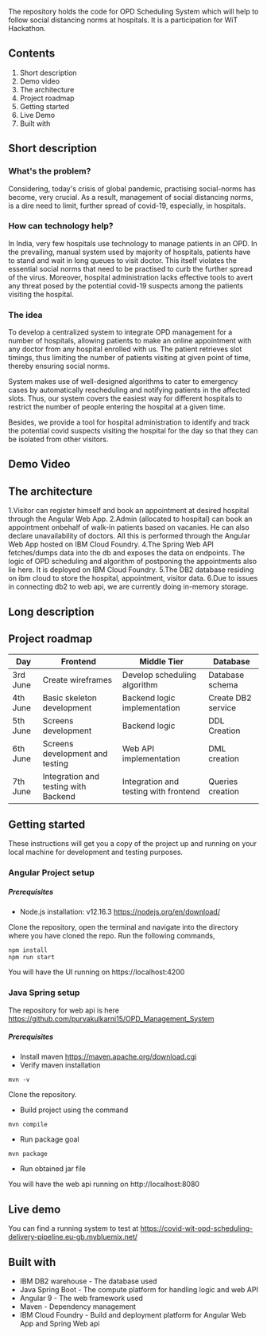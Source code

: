 The repository holds the code for OPD Scheduling System which will help to follow social distancing norms at hospitals. It is a participation for WiT Hackathon.

## Contents
1.	Short description
2.	Demo video
3.	The architecture
4.	Project roadmap
5.	Getting started
6.	Live Demo
7.	Built with

## Short description

### What's the problem?
Considering, today's crisis of global pandemic, practising social-norms has become, very crucial. As a result, management of social distancing norms, is a dire need to limit, further spread of covid-19, especially, in hospitals.

### How can technology help?
In India, very few hospitals use technology to manage patients in an OPD. In the prevailing, manual system used by majority of hospitals, patients have to stand and wait in long queues to visit doctor. This itself violates the essential social norms that need to be practised to curb the further spread of the virus. Moreover, hospital administration lacks effective tools to avert any threat posed by the potential covid-19 suspects among the patients visiting the hospital.

### The idea
To develop a centralized system to integrate OPD management for a number of hospitals, allowing patients to make an online appointment with any doctor from any hospital enrolled with us. The patient retrieves slot timings, thus limiting the number of patients visiting at given point of time, thereby ensuring social norms. 

System makes use of well-designed algorithms to cater to emergency cases by automatically rescheduling and notifying patients in the affected slots. Thus, our system covers the easiest way for different hospitals to restrict the number of people entering the hospital at a given time. 

Besides, we provide a tool for hospital administration to identify and track the potential covid suspects visiting the hospital for the day so that they can be isolated from other visitors.

## Demo Video

## The architecture

1.Visitor can register himself and book an appointment at desired hospital through the Angular Web App.
2.Admin (allocated to hospital) can book an appointment onbehalf of walk-in patients based on vacanies. He can also declare               unavailability of doctors. All this is performed through the Angular Web App hosted on IBM Cloud Foundry. 
4.The Spring Web API fetches/dumps data into the db and exposes the data on endpoints. The logic of OPD scheduling and algorithm of       postponing the appointments also lie here. It is deployed on IBM Cloud Foundry.
5.The DB2 database residing on ibm cloud to store the hospital, appointment, visitor data.
6.Due to issues in connecting db2 to web api, we are currently doing in-memory storage.

## Long description

## Project roadmap

Day | Frontend | Middle Tier | Database
---- | --------| ----------- |----------
3rd  June | Create wireframes |  Develop scheduling algorithm| Database schema
4th  June | Basic skeleton development | Backend logic implementation |	Create DB2 service
5th  June	| Screens development | Backend logic	| DDL Creation
6th  June |	Screens development and testing	|	Web API implementation| DML creation
7th  June	| Integration and testing with Backend | Integration and testing with frontend | Queries creation

## Getting started
These instructions will get you a copy of the project up and running on your local machine for development and testing purposes.

### Angular Project setup

##### Prerequisites
  
 * Node.js installation: v12.16.3  https://nodejs.org/en/download/

Clone the repository, open the terminal and navigate into the directory where you have cloned the repo.
Run the following commands,
```
npm install
npm run start
```
You will have the UI running on https://localhost:4200

### Java Spring setup

The repository for web api is here https://github.com/purvakulkarni15/OPD_Management_System

##### Prerequisites
  
 * Install maven  https://maven.apache.org/download.cgi
 * Verify maven installation
 ```
 mvn -v
 ```
Clone the repository.
 * Build project using the command
  ```
  mvn compile
  ```
  * Run package goal
  ```
  mvn package
  ```
  * Run obtained jar file
  
You will have the web api running on http://localhost:8080

## Live demo

You can find a running system to test at https://covid-wit-opd-scheduling-delivery-pipeline.eu-gb.mybluemix.net/

## Built with

* IBM DB2 warehouse - The database used
*	Java Spring Boot  - The compute platform for handling logic and web API
* Angular 9 - The web framework used 
* Maven - Dependency management     
* IBM Cloud Foundry - Build and deployment platform for Angular Web App and Spring Web api
